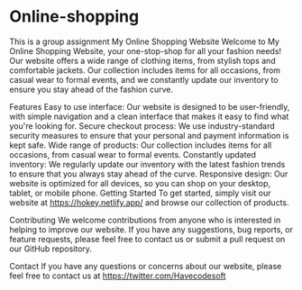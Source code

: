 # Online-shopping
This is a group assignment
My Online Shopping Website
Welcome to My Online Shopping Website, your one-stop-shop for all your fashion needs! 
Our website offers a wide range of clothing items, from stylish tops and comfortable jackets. 
Our collection includes items for all occasions, from casual wear to formal events, 
and we constantly update our inventory to ensure you stay ahead of the fashion curve.

Features
Easy to use interface: Our website is designed to be user-friendly, 
with simple navigation and a clean interface that makes it easy to find what you're looking for.
Secure checkout process: We use industry-standard security measures to ensure that your personal and payment information is kept safe.
Wide range of products: Our collection includes items for all occasions, from casual wear to formal events.
Constantly updated inventory: We regularly update our inventory with the latest fashion trends to ensure that you always stay ahead of the curve.
Responsive design: Our website is optimized for all devices, so you can shop on your desktop, tablet, or mobile phone.
Getting Started
To get started, simply visit our website at https://hokey.netlify.app/ and browse our collection of products.

Contributing
We welcome contributions from anyone who is interested in helping to improve our website. If you have any suggestions, bug reports, or feature requests, 
please feel free to contact us or submit a pull request on our GitHub repository.

Contact
If you have any questions or concerns about our website, please feel free to contact us at https://twitter.com/Havecodesoft
